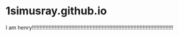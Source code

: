 # 1simusray.github.io
I am henry!!!!!!!!!!!!!!!!!!!!!!!!!!!!!!!!!!!!!!!!!!!!!!!!!!!!!!!!!!!!!!!!!!!!!!!!!!!!!!!!!!!!!!!!!!!!!